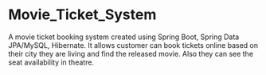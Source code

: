 # Movie_Ticket_System
A movie ticket booking system created using Spring Boot, Spring Data JPA/MySQL, Hibernate. It allows customer can book tickets online based on their city they are living and find the released movie. Also they can see the seat availability in theatre. 
